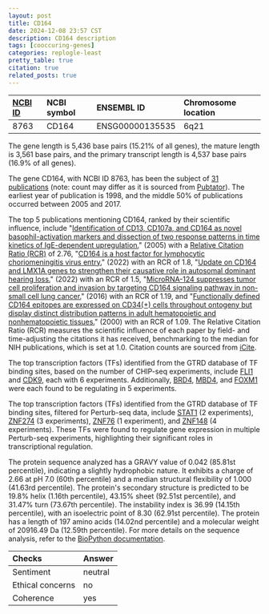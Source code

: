 ```yaml
---
layout: post
title: CD164
date: 2024-12-08 23:57 CST
description: CD164 description
tags: [cooccuring-genes]
categories: replogle-least
pretty_table: true
citation: true
related_posts: true
---
```




| [NCBI ID](https://www.ncbi.nlm.nih.gov/gene/8763) | NCBI symbol | ENSEMBL ID | Chromosome location |
| :-------- | :------- | :-------- | :------- |
| 8763  | CD164 | ENSG00000135535 | 6q21  |



The gene length is 5,436 base pairs (15.21% of all genes), the mature length is 3,561 base pairs, and the primary transcript length is 4,537 base pairs (16.9% of all genes).


The gene CD164, with NCBI ID 8763, has been the subject of [31 publications](https://pubmed.ncbi.nlm.nih.gov/?term=%22CD164%22) (note: count may differ as it is sourced from [Pubtator](https://academic.oup.com/nar/article/47/W1/W587/5494727)). The earliest year of publication is 1998, and the middle 50% of publications occurred between 2005 and 2017.


The top 5 publications mentioning CD164, ranked by their scientific influence, include "[Identification of CD13, CD107a, and CD164 as novel basophil-activation markers and dissection of two response patterns in time kinetics of IgE-dependent upregulation.](https://pubmed.ncbi.nlm.nih.gov/15916720)" (2005) with a [Relative Citation Ratio (RCR)](https://journals.plos.org/plosbiology/article?id=10.1371/journal.pbio.1002541) of 2.76, "[CD164 is a host factor for lymphocytic choriomeningitis virus entry.](https://pubmed.ncbi.nlm.nih.gov/35235462)" (2022) with an RCR of 1.8, "[Update on CD164 and LMX1A genes to strengthen their causative role in autosomal dominant hearing loss.](https://pubmed.ncbi.nlm.nih.gov/35254497)" (2022) with an RCR of 1.5, "[MicroRNA-124 suppresses tumor cell proliferation and invasion by targeting CD164 signaling pathway in non-small cell lung cancer.](https://pubmed.ncbi.nlm.nih.gov/27376157)" (2016) with an RCR of 1.19, and "[Functionally defined CD164 epitopes are expressed on CD34(+) cells throughout ontogeny but display distinct distribution patterns in adult hematopoietic and nonhematopoietic tissues.](https://pubmed.ncbi.nlm.nih.gov/10807777)" (2000) with an RCR of 1.09. The Relative Citation Ratio (RCR) measures the scientific influence of each paper by field- and time-adjusting the citations it has received, benchmarking to the median for NIH publications, which is set at 1.0. Citation counts are sourced from [iCite](https://icite.od.nih.gov).





The top transcription factors (TFs) identified from the GTRD database of TF binding sites, based on the number of CHIP-seq experiments, include [FLI1](https://www.ncbi.nlm.nih.gov/gene/2313) and [CDK9](https://www.ncbi.nlm.nih.gov/gene/1025), each with 6 experiments. Additionally, [BRD4](https://www.ncbi.nlm.nih.gov/gene/23476), [MBD4](https://www.ncbi.nlm.nih.gov/gene/8930), and [FOXM1](https://www.ncbi.nlm.nih.gov/gene/2305) were each found to be regulating in 5 experiments.


The top transcription factors (TFs) identified from the GTRD database of TF binding sites, filtered for Perturb-seq data, include [STAT1](https://www.ncbi.nlm.nih.gov/gene/6829) (2 experiments), [ZNF274](https://www.ncbi.nlm.nih.gov/gene/8243) (3 experiments), [ZNF76](https://www.ncbi.nlm.nih.gov/gene/8861) (1 experiment), and [ZNF148](https://www.ncbi.nlm.nih.gov/gene/9968) (4 experiments). These TFs were found to regulate gene expression in multiple Perturb-seq experiments, highlighting their significant roles in transcriptional regulation.








The protein sequence analyzed has a GRAVY value of 0.042 (85.81st percentile), indicating a slightly hydrophobic nature. It exhibits a charge of 2.66 at pH 7.0 (60th percentile) and a median structural flexibility of 1.000 (41.63rd percentile). The protein's secondary structure is predicted to be 19.8% helix (1.16th percentile), 43.15% sheet (92.51st percentile), and 31.47% turn (73.67th percentile). The instability index is 36.99 (14.15th percentile), with an isoelectric point of 8.30 (62.91st percentile). The protein has a length of 197 amino acids (14.02nd percentile) and a molecular weight of 20916.49 Da (12.59th percentile). For more details on the sequence analysis, refer to the [BioPython documentation](https://biopython.org/docs/1.75/api/Bio.SeqUtils.ProtParam.html).



| Checks    | Answer |
| :-------- | :------- |
| Sentiment  | neutral   |
| Ethical concerns | no     |
| Coherence    | yes    |